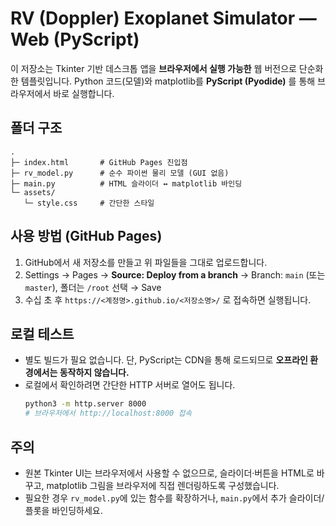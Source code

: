 # RV (Doppler) Exoplanet Simulator — Web (PyScript)

이 저장소는 Tkinter 기반 데스크톱 앱을 **브라우저에서 실행 가능한** 웹 버전으로 단순화한 템플릿입니다.
Python 코드(모델)와 matplotlib를 **PyScript (Pyodide)** 를 통해 브라우저에서 바로 실행합니다.

## 폴더 구조
```
.
├─ index.html       # GitHub Pages 진입점
├─ rv_model.py      # 순수 파이썬 물리 모델 (GUI 없음)
├─ main.py          # HTML 슬라이더 ↔ matplotlib 바인딩
└─ assets/
   └─ style.css     # 간단한 스타일
```

## 사용 방법 (GitHub Pages)
1. GitHub에서 새 저장소를 만들고 위 파일들을 그대로 업로드합니다.
2. Settings → Pages → **Source: Deploy from a branch** → Branch: `main` (또는 `master`), 폴더는 `/root` 선택 → Save
3. 수십 초 후 `https://<계정명>.github.io/<저장소명>/` 로 접속하면 실행됩니다.

## 로컬 테스트
- 별도 빌드가 필요 없습니다. 단, PyScript는 CDN을 통해 로드되므로 **오프라인 환경에서는 동작하지 않습니다.**
- 로컬에서 확인하려면 간단한 HTTP 서버로 열어도 됩니다.
  ```bash
  python3 -m http.server 8000
  # 브라우저에서 http://localhost:8000 접속
  ```

## 주의
- 원본 Tkinter UI는 브라우저에서 사용할 수 없으므로, 슬라이더·버튼을 HTML로 바꾸고,
  matplotlib 그림을 브라우저에 직접 렌더링하도록 구성했습니다.
- 필요한 경우 `rv_model.py`에 있는 함수를 확장하거나, `main.py`에서 추가 슬라이더/플롯을 바인딩하세요.
